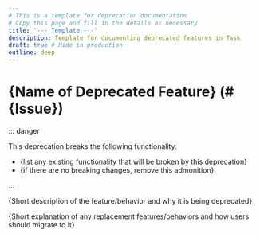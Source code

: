 ```yaml
---
# This is a template for deprecation documentation
# Copy this page and fill in the details as necessary
title: '--- Template ---'
description: Template for documenting deprecated features in Task
draft: true # Hide in production
outline: deep
---
```


# {Name of Deprecated Feature} (#{Issue})

::: danger

This deprecation breaks the following functionality:

- {list any existing functionality that will be broken by this deprecation}
- {if there are no breaking changes, remove this admonition}

:::

{Short description of the feature/behavior and why it is being deprecated}

{Short explanation of any replacement features/behaviors and how users should
migrate to it}
